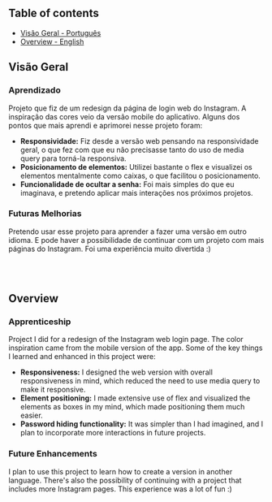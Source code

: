 ## Table of contents

- [Visão Geral - Português](#visaogeral)
- [Overview - English](#overview)


## Visão Geral

### Aprendizado
Projeto que fiz de um redesign da página de login web do Instagram. A inspiração das cores veio da versão mobile do aplicativo. Alguns dos pontos que mais aprendi e aprimorei nesse projeto foram:
* **Responsividade:** Fiz desde a versão web pensando na responsividade geral, o que fez com que eu não precisasse tanto do uso de media query para torná-la responsiva.
* **Posicionamento de elementos:** Utilizei bastante o flex e visualizei os elementos mentalmente como caixas, o que facilitou o posicionamento.
* **Funcionalidade de ocultar a senha:** Foi mais simples do que eu imaginava, e pretendo aplicar mais interações nos próximos projetos.

### Futuras Melhorias
Pretendo usar esse projeto para aprender a fazer uma versão em outro idioma. E pode haver a possibilidade de continuar com um projeto com mais páginas do Instagram. Foi uma experiência muito divertida :)

<br><br>

## Overview

### Apprenticeship
Project I did for a redesign of the Instagram web login page. The color inspiration came from the mobile version of the app. Some of the key things I learned and enhanced in this project were:
* **Responsiveness:** I designed the web version with overall responsiveness in mind, which reduced the need to use media query to make it responsive.
* **Element positioning:** I made extensive use of flex and visualized the elements as boxes in my mind, which made positioning them much easier.
* **Password hiding functionality:** It was simpler than I had imagined, and I plan to incorporate more interactions in future projects.

### Future Enhancements
I plan to use this project to learn how to create a version in another language. There's also the possibility of continuing with a project that includes more Instagram pages. This experience was a lot of fun :)
